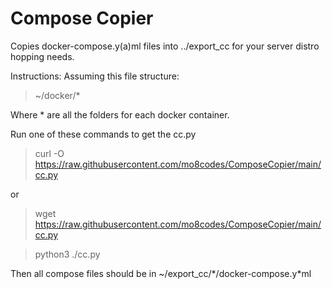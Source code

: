 # Compose Copier
Copies docker-compose.y(a)ml files into ../export_cc for your server distro hopping needs.

Instructions:
Assuming this file structure:
> ~/docker/*

Where * are all the folders for each docker container.

Run one of these commands to get the cc.py 

> curl -O https://raw.githubusercontent.com/mo8codes/ComposeCopier/main/cc.py

or

> wget https://raw.githubusercontent.com/mo8codes/ComposeCopier/main/cc.py

> python3 ./cc.py

Then all compose files should be in ~/export_cc/*/docker-compose.y\*ml